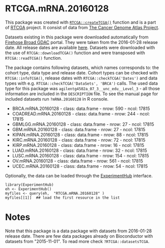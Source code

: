 # RTCGA.mRNA.20160128 

This package was created with [`RTCGA::createTCGA()`](http://rtcga.github.io/RTCGA/staticdocs/createTCGA.html) function and is a part of [RTCGA](http://rtcga.github.io/RTCGA/) project. It consist of
data from [The Cancer Genome Atlas Project](https://cancergenome.nih.gov/abouttcga). 

Datasets existing in this package were downloaded automatically from [Firehose Broad GDAC](http://gdac.broadinstitute.org/) portal. They were taken
from the 2016-01-28 release date. All release dates are available [here](http://gdac.broadinstitute.org/runs/). Datasets were downloaded with the use of `RTCGA::downloadTCGA()` function and were transposed with `RTCGA::readTCGA()` function.

The package contains following datasets, which names corresponds to: the cohort type, data type and release date. Cohort types can be checked
with `RTCGA::infoTCGA()`, release dates with `RTCGA::checkTCGA('Dates')` and data types with e.g. `RTCGA::checkTCGA('DataSets', 'BRCA')` calls. 
The used data type for this package was ` agilentg4502a_07_3__unc_edu__Level_3 ` - all those information are included in the `DESCRIPTION` file. To see
the manual page for included datasets run  `?mRNA.20160128` in R console. 

-  BRCA.mRNA.20160128 - class: data.frame - nrow: 590 - ncol: 17815 
-  COADREAD.mRNA.20160128 - class: data.frame - nrow: 244 - ncol: 17815 
-  GBMLGG.mRNA.20160128 - class: data.frame - nrow: 27 - ncol: 17815 
-  GBM.mRNA.20160128 - class: data.frame - nrow: 27 - ncol: 17815 
-  KIPAN.mRNA.20160128 - class: data.frame - nrow: 88 - ncol: 17815 
-  KIRC.mRNA.20160128 - class: data.frame - nrow: 72 - ncol: 17815 
-  KIRP.mRNA.20160128 - class: data.frame - nrow: 16 - ncol: 17815 
-  LUAD.mRNA.20160128 - class: data.frame - nrow: 32 - ncol: 17815 
-  LUSC.mRNA.20160128 - class: data.frame - nrow: 154 - ncol: 17815 
-  OV.mRNA.20160128 - class: data.frame - nrow: 561 - ncol: 17815 
-  UCEC.mRNA.20160128 - class: data.frame - nrow: 54 - ncol: 17815 

Optionally, the data can be loaded through the [ExperimentHub](http://www.bioconductor.org/packages/3.4/bioc/vignettes/ExperimentHubData/inst/doc/ExperimentHubData.html) interface.

```{r, eval=FALSE}
library(ExperimentHub)
eh <- ExperimentHub()
myfiles <- query(eh,  "RTCGA.mRNA.20160128" )
myfiles[[1]]  ## load the first resource in the list
```


# Notes

Note that this package is a data package with datasets from 2016-01-28 release date. There are few data packages already on Bioconductor with datasets from "2015-11-01". To read more check `?RTCGA::datasetsTCGA`.